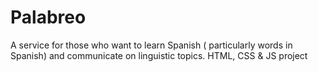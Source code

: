 # Palabreo
A service for those who want to learn Spanish ( particularly words in Spanish) and communicate on linguistic topics. HTML, CSS &amp; JS project
